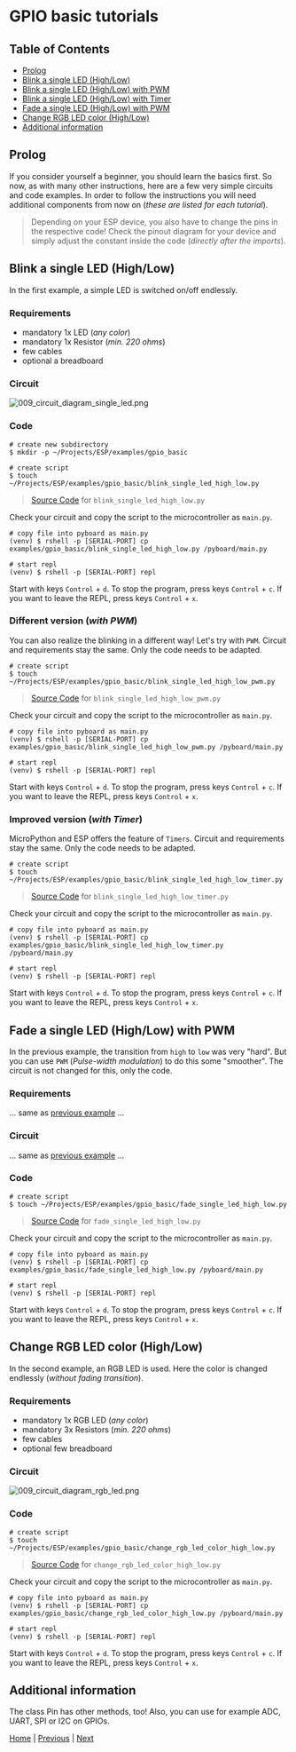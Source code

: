 # GPIO basic tutorials

## Table of Contents

- [Prolog](#prolog)
- [Blink a single LED (High/Low)](#blink-a-single-led-highlow)
- [Blink a single LED (High/Low) with PWM](#different-version-with-pwm)
- [Blink a single LED (High/Low) with Timer](#improved-version-with-timer)
- [Fade a single LED (High/Low) with PWM](#fade-a-single-led-highlow-with-pwm)
- [Change RGB LED color (High/Low)](#change-rgb-led-color-highlow)
- [Additional information](#additional-information)

## Prolog

If you consider yourself a beginner, you should learn the basics first. So now, as with many other instructions, here are a few very simple circuits and code examples. In order to follow the instructions you will need additional components from now on (_these are listed for each tutorial_).

> Depending on your ESP device, you also have to change the pins in the respective code! Check the pinout diagram for your device and simply adjust the constant inside the code (_directly after the imports_).

## Blink a single LED (High/Low)

In the first example, a simple LED is switched on/off endlessly.

### Requirements

- mandatory 1x LED (_any color_)
- mandatory 1x Resistor (_min. 220 ohms_)
- few cables
- optional a breadboard

### Circuit

![009_circuit_diagram_single_led.png](../images/examples/009_circuit_diagram_single_led.png)

### Code

```shell
# create new subdirectory
$ mkdir -p ~/Projects/ESP/examples/gpio_basic

# create script
$ touch ~/Projects/ESP/examples/gpio_basic/blink_single_led_high_low.py
```

> [Source Code](../examples/gpio_basic/blink_single_led_high_low.py) for `blink_single_led_high_low.py`

Check your circuit and copy the script to the microcontroller as `main.py`.

```shell
# copy file into pyboard as main.py
(venv) $ rshell -p [SERIAL-PORT] cp examples/gpio_basic/blink_single_led_high_low.py /pyboard/main.py

# start repl
(venv) $ rshell -p [SERIAL-PORT] repl
```

Start with keys `Control` + `d`. To stop the program, press keys `Control` + `c`. If you want to leave the REPL, press keys `Control` + `x`.

### Different version (_with PWM_)

You can also realize the blinking in a different way! Let's try with `PWM`. Circuit and requirements stay the same. Only the code needs to be adapted.

```shell
# create script
$ touch ~/Projects/ESP/examples/gpio_basic/blink_single_led_high_low_pwm.py
```

> [Source Code](../examples/gpio_basic/blink_single_led_high_low_pwm.py) for `blink_single_led_high_low_pwm.py`

Check your circuit and copy the script to the microcontroller as `main.py`.

```shell
# copy file into pyboard as main.py
(venv) $ rshell -p [SERIAL-PORT] cp examples/gpio_basic/blink_single_led_high_low_pwm.py /pyboard/main.py

# start repl
(venv) $ rshell -p [SERIAL-PORT] repl
```

Start with keys `Control` + `d`. To stop the program, press keys `Control` + `c`. If you want to leave the REPL, press keys `Control` + `x`.

### Improved version (_with Timer_)

MicroPython and ESP offers the feature of `Timers`. Circuit and requirements stay the same. Only the code needs to be adapted.

```shell
# create script
$ touch ~/Projects/ESP/examples/gpio_basic/blink_single_led_high_low_timer.py
```

> [Source Code](../examples/gpio_basic/blink_single_led_high_low_timer.py) for `blink_single_led_high_low_timer.py`

Check your circuit and copy the script to the microcontroller as `main.py`.

```shell
# copy file into pyboard as main.py
(venv) $ rshell -p [SERIAL-PORT] cp examples/gpio_basic/blink_single_led_high_low_timer.py /pyboard/main.py

# start repl
(venv) $ rshell -p [SERIAL-PORT] repl
```

Start with keys `Control` + `d`. To stop the program, press keys `Control` + `c`. If you want to leave the REPL, press keys `Control` + `x`.

## Fade a single LED (High/Low) with PWM

In the previous example, the transition from `high` to `low` was very "hard". But you can use `PWM` (_Pulse-width modulation_) to do this some "smoother". The circuit is not changed for this, only the code.

### Requirements

... same as [previous example](#requirements) ...

### Circuit

... same as [previous example](#circuit) ...

### Code

```shell
# create script
$ touch ~/Projects/ESP/examples/gpio_basic/fade_single_led_high_low.py
```

> [Source Code](../examples/gpio_basic/fade_single_led_high_low.py) for `fade_single_led_high_low.py`

Check your circuit and copy the script to the microcontroller as `main.py`.

```shell
# copy file into pyboard as main.py
(venv) $ rshell -p [SERIAL-PORT] cp examples/gpio_basic/fade_single_led_high_low.py /pyboard/main.py

# start repl
(venv) $ rshell -p [SERIAL-PORT] repl
```

Start with keys `Control` + `d`. To stop the program, press keys `Control` + `c`. If you want to leave the REPL, press keys `Control` + `x`.

## Change RGB LED color (High/Low)

In the second example, an RGB LED is used. Here the color is changed endlessly (_without fading transition_).

### Requirements

- mandatory 1x RGB LED (_any color_)
- mandatory 3x Resistors (_min. 220 ohms_)
- few cables
- optional few breadboard

### Circuit

![009_circuit_diagram_rgb_led.png](../images/examples/009_circuit_diagram_rgb_led.png)

### Code

```shell
# create script
$ touch ~/Projects/ESP/examples/gpio_basic/change_rgb_led_color_high_low.py
```

> [Source Code](../examples/gpio_basic/change_rgb_led_color_high_low.py) for `change_rgb_led_color_high_low.py`

Check your circuit and copy the script to the microcontroller as `main.py`.

```shell
# copy file into pyboard as main.py
(venv) $ rshell -p [SERIAL-PORT] cp examples/gpio_basic/change_rgb_led_color_high_low.py /pyboard/main.py

# start repl
(venv) $ rshell -p [SERIAL-PORT] repl
```

Start with keys `Control` + `d`. To stop the program, press keys `Control` + `c`. If you want to leave the REPL, press keys `Control` + `x`.

## Additional information

The class Pin has other methods, too! Also, you can use for example ADC, UART, SPI or I2C on GPIOs.

[Home](https://github.com/Lupin3000/ESP) | [Previous](./008_bluetooth_tutorials.md) | [Next](./010_sound_tutorials.md)
